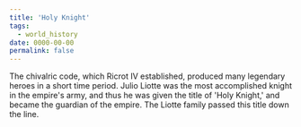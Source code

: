 ```yaml
---
title: 'Holy Knight'
tags:
  - world_history
date: 0000-00-00
permalink: false
---
```

The chivalric code, which Ricrot IV established, produced many legendary heroes in a short time period. Julio Liotte was the most accomplished knight in the empire's army, and thus he was given the title of 'Holy Knight,' and became the guardian of the empire. The Liotte family passed this title down the line.